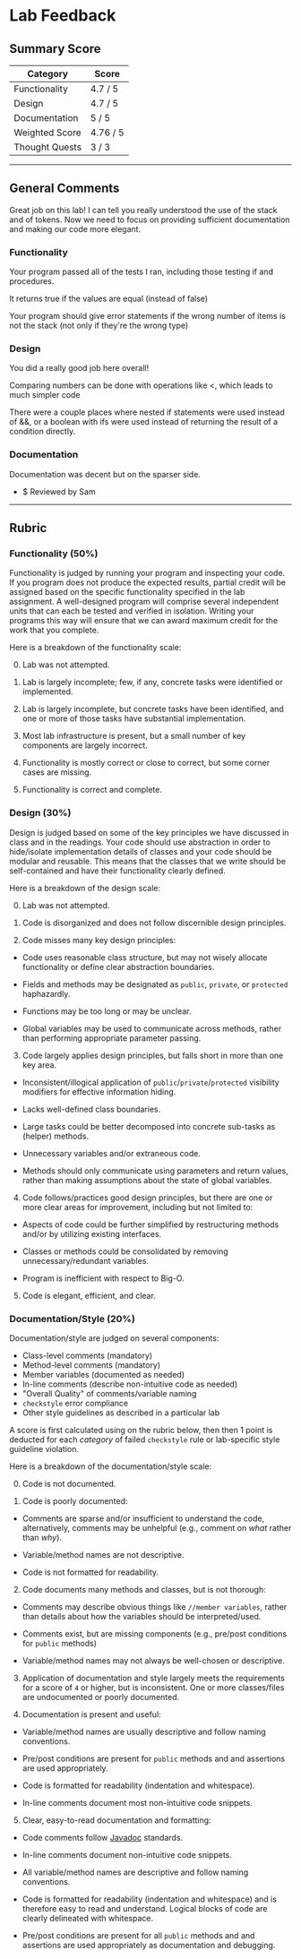 # Lab Feedback

## Summary Score

| Category       | Score    |
| -------------- | -----    |
| Functionality  | 4.7 / 5  |
| Design         | 4.7 / 5  |
| Documentation  | 5  / 5   |
| Weighted Score | 4.76 / 5 |
| Thought Quests | 3 / 3    |

---

## General Comments

Great job on this lab! I can tell you really understood the use
of the stack and of tokens. Now we need to focus on providing sufficient
documentation and making our code more elegant.

### Functionality

Your program passed all of the tests I ran, including those testing
if and procedures.

lt returns true if the values are equal (instead of false)

Your program should give error statements if the wrong number of items is not the stack (not only if they're the wrong type)

### Design

You did a really good job here overall! 

Comparing numbers can be done with operations like <, which leads to much simpler code

There were a couple places where nested if statements were used instead of &&, or a boolean with ifs were used instead of returning the result of a condition directly.  

### Documentation

Documentation was decent but on the sparser side.

 * $ Reviewed by Sam



---

## Rubric

### Functionality (50%)

Functionality is judged by running your program and inspecting your
code. If you program does not produce the expected results, partial
credit will be assigned based on the specific functionality specified
in the lab assignment.  A well-designed program will comprise several
independent units that can each be tested and verified in
isolation. Writing your programs this way will ensure that we can
award maximum credit for the work that you complete.

Here is a breakdown of the functionality scale:

 0. Lab was not attempted.

 1. Lab is largely incomplete; few, if any, concrete tasks were
    identified or implemented.

 2. Lab is largely incomplete, but concrete tasks have been
    identified, and one or more of those tasks have substantial
    implementation.

 3. Most lab infrastructure is present, but a small number of key
    components are largely incorrect.

 4. Functionality is mostly correct or close to correct, but some
    corner cases are missing.

 5. Functionality is correct and complete.

### Design (30%)

Design is judged based on some of the key principles we have discussed
in class and in the readings. Your code should use abstraction in
order to hide/isolate implementation details of classes and your code
should be modular and reusable. This means that the classes that we
write should be self-contained and have their functionality clearly
defined.

Here is a breakdown of the design scale:

 0. Lab was not attempted.

 1. Code is disorganized and does not follow discernible design
    principles.

 2. Code misses many key design principles:

   * Code uses reasonable class structure, but may not wisely allocate
     functionality or define clear abstraction boundaries.

   * Fields and methods may be designated as `public`, `private`, or
     `protected` haphazardly.

   * Functions may be too long or may be unclear.

   * Global variables may be used to communicate across methods,
     rather than performing appropriate parameter passing.

 3. Code largely applies design principles, but falls short in more
    than one key area.

   * Inconsistent/illogical application of
     `public`/`private`/`protected` visibility modifiers for effective
     information hiding.

   * Lacks well-defined class boundaries.

   * Large tasks could be better decomposed into concrete sub-tasks as
     (helper) methods.

   * Unnecessary variables and/or extraneous code.

   * Methods should only communicate using parameters and return
     values, rather than making assumptions about the state of global
     variables.

 4. Code follows/practices good design principles, but there are one
    or more clear areas for improvement, including but not limited to:

   * Aspects of code could be further simplified by restructuring
     methods and/or by utilizing existing interfaces.

   * Classes or methods could be consolidated by removing
     unnecessary/redundant variables.

   * Program is inefficient with respect to Big-O.

 5. Code is elegant, efficient, and clear.

### Documentation/Style (20%)

Documentation/style are judged on several components:
   * Class-level comments (mandatory)
   * Method-level comments (mandatory)
   * Member variables (documented as needed)
   * In-line comments (describe non-intuitive code as needed)
   * "Overall Quality" of comments/variable naming
   * `checkstyle` error compliance
   * Other style guidelines as described in a particular lab

A score is first calculated using on the rubric below, then then 1
point is deducted for each *category* of failed `checkstyle` rule or
lab-specific style guideline violation.

Here is a breakdown of the documentation/style scale:

 0. Code is not documented.

 1. Code is poorly documented:

   * Comments are sparse and/or insufficient to understand the code,
     alternatively, comments may be unhelpful (e.g., comment on *what*
     rather than *why*).

   * Variable/method names are not descriptive.

   * Code is not formatted for readability.

 2. Code documents many methods and classes, but is not thorough:

   * Comments may describe obvious things like `//member variables`,
     rather than details about how the variables should be
     interpreted/used.

   * Comments exist, but are missing components (e.g., pre/post
     conditions for `public` methods)

   * Variable/method names may not always be well-chosen or
     descriptive.

 3. Application of documentation and style largely meets the
    requirements for a score of `4` or higher, but is
    inconsistent. One or more classes/files are undocumented or poorly
    documented.

 4. Documentation is present and useful:

   * Variable/method names are usually descriptive and follow naming
     conventions.

   * Pre/post conditions are present for `public` methods and and
     assertions are used appropriately.

   * Code is formatted for readability (indentation and whitespace).

   * In-line comments document most non-intuitive code snippets.

 5. Clear, easy-to-read documentation and formatting:

   * Code comments follow  [Javadoc](https://www.oracle.com/technetwork/java/javase/documentation/index-137868.html)
     standards.

   * In-line comments document non-intuitive code snippets.

   * All variable/method names are descriptive and follow naming
     conventions.

   * Code is formatted for readability (indentation and whitespace)
     and is therefore easy to read and understand. Logical blocks of
     code are clearly delineated with whitespace.

   * Pre/post conditions are present for all `public` methods and and
     assertions are used appropriately as documentation and debugging.
